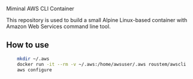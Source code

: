 Miminal AWS CLI Container

This repository is used to build a small Alpine Linux-based container with Amazon Web Services command line tool.

## How to use

```bash
	mkdir ~/.aws
	docker run -it --rm -v ~/.aws:/home/awsuser/.aws roustem/awscli
	aws configure
```

